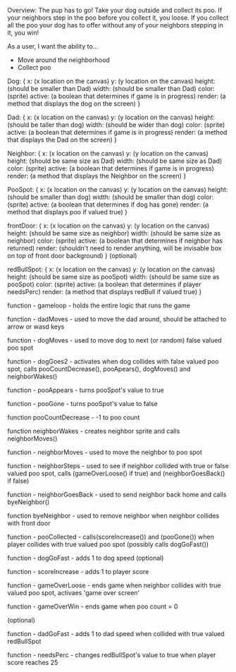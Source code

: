 Overview:
The pup has to go! Take your dog outside and collect its poo. If your neighbors step in the poo before you collect it, you loose. If you collect all the poo your dog has to offer without any of your neighbors stepping in it, you win!

As a user, I want the ability to... 
  - Move around the neighborhood
  - Collect poo
  

Dog: {
  x: (x location on the canvas)
  y: (y location on the canvas)
  height: (should be smaller than Dad)
  width: (should be smaller than Dad)
  color: (sprite)
  active: (a boolean that determines if game is in progress)
  render: (a method that displays the dog on the screen)
}

Dad: {
  x: (x location on the canvas)
  y: (y location on the canvas)
  height: (should be taller than dog)
  width: (should be wider than dog)
  color: (sprite)
  active: (a boolean that determines if game is in progress)
  render: (a method that displays the Dad on the screen)
}

Neighbor: {
  x: (x location on the canvas)
  y: (y location on the canvas)
  height: (should be same size as Dad)
  width: (should be same size as Dad)
  color: (sprite)
  active: (a boolean that determines if game is in progress)
  render: (a method that displays the Neighbor on the screen)
}

PooSpot: {
  x: (x location on the canvas)
  y: (y location on the canvas)
  height: (should be smaller than dog)
  width: (should be smaller than dog)
  color: (sprite)
  active: (a boolean that determines if dog has gone)
  render: (a method that displays poo if valued true)
}

frontDoor: {
  x: (x location on the canvas)
  y: (y location on the canvas)
  height: (should be same size as neighbor)
  width: (should be same size as neighbor)
  color: (sprite)
  active: (a boolean that determines if neighbor has returned)
  render: (shouldn't need to render anything, will be invisable box on top of front door background)
}
(optional)

redBullSpot: {
  x: (x location on the canvas)
  y: (y location on the canvas)
  height: (should be same size as pooSpot)
  width: (should be same size as pooSpot)
  color: (sprite)
  active: (a boolean that determines if player needsPerc)
  render: (a method that displays redBull if valued true)
}

function - gameloop - holds the entire logic that runs the game

function - dadMoves - used to move the dad around, should be attached to arrow or wasd keys

function - dogMoves - used to move dog to next (or random) false valued poo spot

function - dogGoes2 - activates when dog collides with false valued poo spot, calls pooCountDecrease(), pooApears(), dogMoves() and neighborWakes()

function - pooAppears - turns pooSpot's value to true

function - pooGone - turns pooSpot's value to false

function pooCountDecrease - -1 to poo count

function neighborWakes - creates neighbor sprite and calls neighborMoves()

function - neighborMoves - used to move the neighbor to poo spot 

function - neighborSteps - used to see if neighbor collided with true or false valued poo spot, calls (gameOverLoose() if true) and (neighborGoesBack() if false)

function - neighborGoesBack - used to send neighbor back home and calls byeNeighbor()

function byeNeighbor - used to remove neighbor when neighbor collides with front door

function - pooCollected - calls(scoreIncrease()) and (pooGone()) when player collides with true valued poo spot (possibly calls dogGoFast())

function - dogGoFast - adds 1 to dog speed (optional) 

function - scoreIncrease - adds 1 to player score 

function - gameOverLoose - ends game when neighbor collides with true valued poo spot, activaes 'game over screen'

function - gameOverWin - ends game when poo count = 0

(optional)

function - dadGoFast - adds 1 to dad speed when collided with true valued redBullSpot

function - needsPerc - changes redBullSpot's value to true when player score reaches 25







